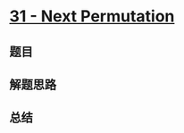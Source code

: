# [31 - Next Permutation](https://leetcode.com/problems/next-permutation/)

## 题目


## 解题思路


## 总结


